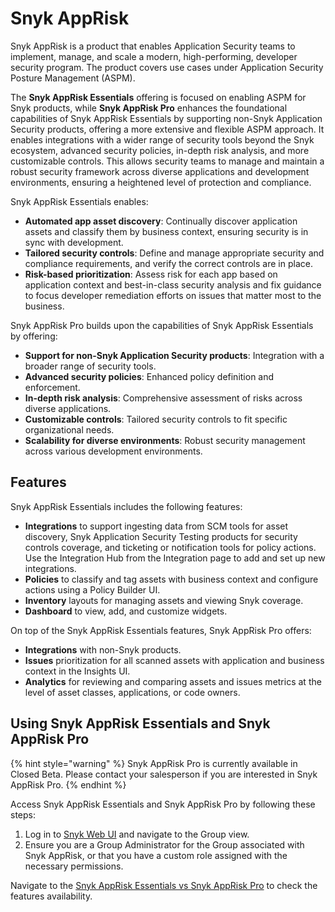 # Snyk AppRisk

Snyk AppRisk is a product that enables Application Security teams to implement, manage, and scale a modern, high-performing, developer security program. The product covers use cases under Application Security Posture Management (ASPM).

The **Snyk AppRisk Essentials** offering is focused on enabling ASPM for Snyk products, while **Snyk AppRisk Pro** enhances the foundational capabilities of Snyk AppRisk Essentials by supporting non-Snyk Application Security products, offering a more extensive and flexible ASPM approach. It enables integrations with a wider range of security tools beyond the Snyk ecosystem, advanced security policies, in-depth risk analysis, and more customizable controls. This allows security teams to manage and maintain a robust security framework across diverse applications and development environments, ensuring a heightened level of protection and compliance.&#x20;

Snyk AppRisk Essentials enables:&#x20;

* **Automated app asset discovery**: Continually discover application assets and classify them by business context, ensuring security is in sync with development.
* **Tailored security controls**: Define and manage appropriate security and compliance requirements, and verify the correct controls are in place.
* **Risk-based prioritization**: Assess risk for each app based on application context and best-in-class security analysis and fix guidance to focus developer remediation efforts on issues that matter most to the business.

Snyk AppRisk Pro builds upon the capabilities of Snyk AppRisk Essentials by offering:

* **Support for non-Snyk Application Security products**: Integration with a broader range of security tools.
* **Advanced security policies**: Enhanced policy definition and enforcement.
* **In-depth risk analysis**: Comprehensive assessment of risks across diverse applications.
* **Customizable controls**: Tailored security controls to fit specific organizational needs.
* **Scalability for diverse environments**: Robust security management across various development environments.

## Features

Snyk AppRisk Essentials includes the following features:&#x20;

* **Integrations** to support ingesting data from SCM tools for asset discovery, Snyk Application Security Testing products for security controls coverage, and ticketing or notification tools for policy actions. Use the Integration Hub from the Integration page to add and set up new integrations.
* **Policies** to classify and tag assets with business context and configure actions using a Policy Builder UI.
* **Inventory** layouts for managing assets and viewing Snyk coverage.
* **Dashboard** to view, add, and customize widgets.

On top of the Snyk AppRisk Essentials features, Snyk AppRisk Pro offers:

* **Integrations** with non-Snyk products.
* **Issues** prioritization for all scanned assets with application and business context in the Insights UI.
* **Analytics** for reviewing and comparing assets and issues metrics at the level of asset classes, applications, or code owners.

## Using Snyk AppRisk Essentials and Snyk AppRisk Pro

{% hint style="warning" %}
Snyk AppRisk Pro is currently available in Closed Beta. Please contact your salesperson if you are interested in Snyk AppRisk Pro.
{% endhint %}

Access Snyk AppRisk Essentials and Snyk AppRisk Pro by following these steps:

1. Log in to [Snyk Web UI](https://docs.snyk.io/getting-started/exploring-the-snyk-web-ui) and navigate to the Group view.
2. Ensure you are a Group Administrator for the Group associated with Snyk AppRisk, or that you have a custom role assigned with the necessary permissions.

Navigate to the [Snyk AppRisk Essentials vs Snyk AppRisk Pro](snyk-apprisk-essentials-vs-snyk-apprisk-pro.md) to check the features availability.

